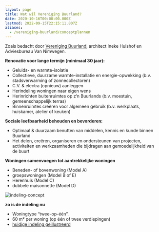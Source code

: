 ```yaml
---
layout: page
title: Wat wil Vereniging Buurland?
date: 2020-10-16T00:00:00.000Z
lastmod: 2022-09-15T22:15:11.807Z
aliases:
  - /vereniging-buurland/conceptplannen
---
```

Zoals bedacht door [Vereniging Buurland](/vereniging-buurland), architect Ineke Hulshof en Adviesbureau Van Nimwegen. 

**Renovatie voor lange termijn (minimaal 30 jaar):**
- Geluids- en warmte-isolatie
- Collectieve, duurzame warmte-installatie en energie-opwekking (b.v. stadsverwarming of zonnecollectoren)
- C.V. & electra (opnieuw) aanleggen
- Herindeling woningen naar eigen wens
- Herinrichten buitenruimtes op z’n Buurlands (b.v. moestuin, gemeenschappelijk terras)
- Binnenruimtes creëren voor algemeen gebruik (b.v. werkplaats, huiskamer, atelier of keuken)

**Sociale leefbaarheid behouden en bevorderen:**
- Optimaal & duurzaam benutten van middelen, kennis en kunde binnen Buurland
- Het delen, creëren, organiseren en ondersteunen van projecten, activiteiten en werkzaamheden die bijdragen aan gemoedelijkheid van de buurt

**Woningen samenvoegen tot aantrekkelijke woningen**
- Beneden- of bovenwoning (Model A)
- groepswoningen (Model B of E)
- Herenhuis (Model C)
- dubbele maisonnette (Model D)

![indeling-concept](/images/vereniging-buurland/indeling-concept.png)

**zo is de indeling nu**
- Woningtype “twee-op-één”.
- 60 m² per woning (op één of twee verdiepingen)
- [huidige indeling geillustreerd](/images/vereniging-buurland/indeling-huidig.png)